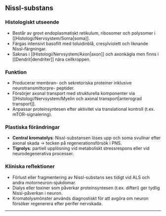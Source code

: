 ## Nissl-substans

### Histologiskt utseende
- Består av grovt endoplasmatiskt retikulum, ribosomer och polysomer i [[Histologi/Nervsystem/Soma|soma]].  
- Färgas intensivt basofilt med toluidinblå, cresylviolett och liknande Nissl-färgningar.  
- Saknas i [[Histologi/Nervsystem/Axon|axon]] och axonkägla men finns i [[Dendrit|dendriter]] nära cellkroppen.

### Funktion
- Producerar membran- och sekretoriska proteiner inklusive neurotransmittorpre- peptider.  
- Försörjer axonal transport med strukturella komponenter via [[Histologi/Nervsystem/Myelin och axonal transport|anterograd transport]].  
- Anpassar proteinsyntesen efter aktivitet via translational kontroll (t.ex. mTOR-signalering).

### Plastiska förändringar
- **Central kromatolys**: Nissl-substansen löses upp och soma svullnar efter axonal skada → tecken på regenerationsförsök i PNS.  
- **Tigrolys**: partiell upplösning vid metaboliskt stressrespons eller vid neurodegenerativa processer.

### Kliniska reflektioner
- Förlust eller fragmentering av Nissl-substans ses tidigt vid ALS och andra motorneuron-sjukdomar.  
- Dialys eller toxiner som påverkar proteinsyntesen (t.ex. difteri) ger tydlig Nissl-påverkan i neuron.  
- Kromatolysmönster används diagnostiskt för att avgöra om neuron försöker regenerera efter perifer nervskada.

---
